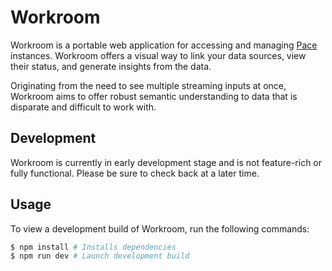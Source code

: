 # Workroom

Workroom is a portable web application for accessing and managing
[Pace](https://github.com/waltster/Pace) instances. Workroom offers a visual way
to link your data sources, view their status, and generate insights from the
data.

Originating from the need to see multiple streaming inputs at once, Workroom
aims to offer robust semantic understanding to data that is disparate and
difficult to work with.

## Development

Workroom is currently in early development stage and is not feature-rich or
fully functional. Please be sure to check back at a later time.

## Usage
To view a development build of Workroom, run the following commands:
```sh
$ npm install # Installs dependencies
$ npm run dev # Launch development build
```
